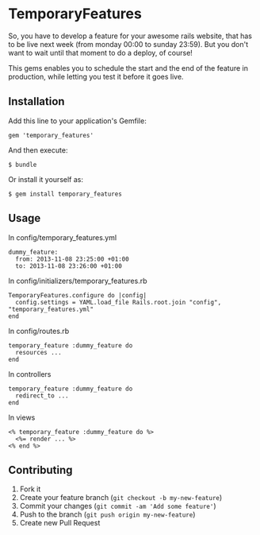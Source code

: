 # TemporaryFeatures

So, you have to develop a feature for your awesome rails website, that
has to be live next week (from monday 00:00 to sunday 23:59). But you
don't want to wait until that moment to do a deploy, of course!

This gems enables you to schedule the start and the end of the feature
in production, while letting you test it before it goes live.

## Installation

Add this line to your application's Gemfile:

    gem 'temporary_features'

And then execute:

    $ bundle

Or install it yourself as:

    $ gem install temporary_features

## Usage

In config/temporary\_features.yml

    dummy_feature:
      from: 2013-11-08 23:25:00 +01:00
      to: 2013-11-08 23:26:00 +01:00

In config/initializers/temporary\_features.rb

    TemporaryFeatures.configure do |config|
      config.settings = YAML.load_file Rails.root.join "config", "temporary_features.yml"
    end

In config/routes.rb

    temporary_feature :dummy_feature do
      resources ...
    end

In controllers

    temporary_feature :dummy_feature do
      redirect_to ...
    end

In views

    <% temporary_feature :dummy_feature do %>
      <%= render ... %>
    <% end %>

## Contributing

1. Fork it
2. Create your feature branch (`git checkout -b my-new-feature`)
3. Commit your changes (`git commit -am 'Add some feature'`)
4. Push to the branch (`git push origin my-new-feature`)
5. Create new Pull Request
